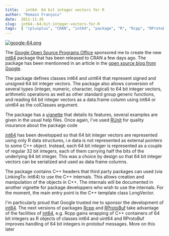 ```yaml
---
title:   int64- 64 bit integer vectors for R
author: "Romain François"
date:  2011-11-26
slug:  int64--64-bit-integer-vectors-for-R
tags:  [ "cplusplus", "CRAN", "int64", "package", "R", "Rcpp", "RProtoBuf" ]
---
```

<div class="post-content">
<a href="http://cran.r-project.org/web/packages/int64/index.html"><img src="/public/packages/int64/google-64.png" alt="google-64.png" style="margin: 0 auto; display: block;" title="google-64.png, nov. 2011"></a>

<p>The <a href="http://code.google.com/opensource/">Google Open Source Programs Office</a> sponsored me to create the new <a href="http://cran.r-project.org/web/packages/int64/index.html">int64</a> package that has been released to CRAN a few days ago. The package has been mentionned in an article in the <a href="http://google-opensource.blogspot.com/2011/11/bringing-64-bit-data-to-r.html">open source blog from Google</a>. </p>
 
<p>The package defines classes int64 and uint64 that represent signed and unsigned 64 bit integer vectors. The package also allows conversion of several types (integer, numeric, character, logical) to 64 bit integer vectors, arithmetic operations as well as other standard group generic functions, and reading 64 bit integer vectors as a data.frame column using int64 or uint64 as the colClasses argument. </p>

<p>The package has a <a href="http://cran.r-project.org/web/packages/int64/vignettes/int64.pdf">vignette</a> that details its features, several examples are given in the usual help files. Once again, I've used <a href="http://cran.r-project.org/web/packages/RUnit/index.html">RUnit</a> for quality insurance about the package code</p>

<p><a href="http://cran.r-project.org/web/packages/int64/index.html">int64</a> has been developped so that 64 bit integer vectors are represented using only R data structures, i.e data is not represented as external pointers to some C++ object. Instead, each 64 bit integer is represented as a couple of regular 32 bit integers, each of them carrying half the bits of the underlying 64 bit integer. This was a choice by design so that 64 bit integer vectors can be serialized and used as data frame columns. </p>

<p>The package contains C++ headers that third party packages can used (via LinkingTo: int64) to use the C++ internals. This allows creation and manipulation of the objects in C++. The internals will be documented in another vignette for package developpers who wish to use the internals. For the moment, the main entry point is the C++ template class LongVector. </p>

<p>I'm particularly proud that Google trusted me to sponsor the development of <a href="http://cran.r-project.org/web/packages/int64/index.html">int64</a>. The next versions of packages <a href="http://dirk.eddelbuettel.com/code/rcpp.html">Rcpp</a> and <a href="http://dirk.eddelbuettel.com/code/rprotobuf.html">RProtoBuf</a> take advantage of the facilities of <a href="http://cran.r-project.org/web/packages/int64/index.html">int64</a>, e.g. Rcpp gains wrapping of C++ containers of 64 bit integers as R objects of classes int64 and uint64 and RProtoBuf improves handling of 64 bit integers in protobuf messages. More on this later</p>
</div>
